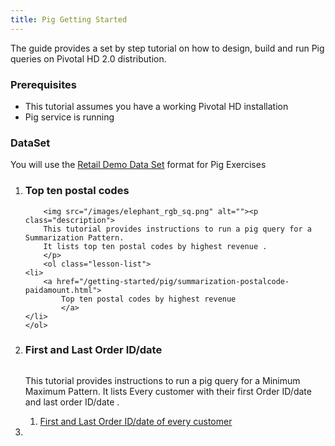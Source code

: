 ```yaml
---
title: Pig Getting Started
---
```

The guide provides a set by step tutorial on how to design, build and run Pig queries on Pivotal HD 2.0 distribution.

### Prerequisites

*	This tutorial assumes you have a working Pivotal HD installation
*	Pig service is running

### DataSet

You will use the [Retail Demo Data Set](/getting-started/dataset.html) format for Pig Exercises

<ol class="class-list">
<li>
      <h3>Top ten postal codes</h3>
      <span></span>
   
    	<img src="/images/elephant_rgb_sq.png" alt=""><p class="description">
      	This tutorial provides instructions to run a pig query for a Summarization Pattern.
      	It lists top ten postal codes by highest revenue .
    	</p>
    	<ol class="lesson-list">
	<li>
       	<a href="/getting-started/pig/summarization-postalcode-paidamount.html">
        	Top ten postal codes by highest revenue  
     		</a>
	</li>
	</ol>

</li>


<li>
     
   <h3>First and Last Order ID/date</h3>
    	<img src="/images/elephant_rgb_sq.png" alt=""><p class="description">
      	This tutorial provides instructions to run a pig query for a Minimum Maximum Pattern.
      	It lists Every customer with their first Order ID/date and last order ID/date .
    	</p>
    	<ol class="lesson-list">
	<li>
       	<a href="/getting-started/pig/firstandlastorderiddate.html">
        	First and Last Order ID/date of every customer
     		</a>
	</li>
	</ol>

</li>
<li></li>
</ol>
